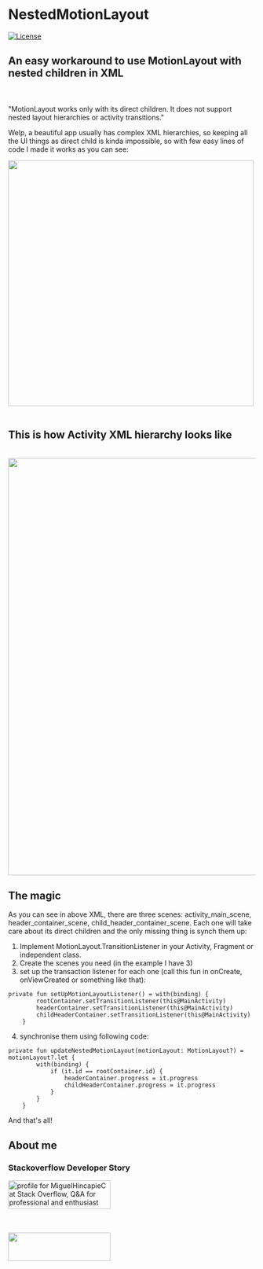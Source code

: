 # NestedMotionLayout
[![License](https://img.shields.io/badge/License-Apache%202.0-blue.svg)](http://www.apache.org/licenses/LICENSE-2.0)
<br>

## An easy workaround to use MotionLayout with nested children in XML
<br><br>
"MotionLayout works only with its direct children. It does not support nested layout hierarchies or activity transitions."

Welp, a beautiful app usually has complex XML hierarchies, so keeping all the UI things as direct child is kinda impossible, so with few easy lines of code I made it works as you can see:
<br>

<img width="500" height="500" src="https://github.com/miguelhincapie/NestedMotionLayout/blob/master/docs/images/NestedMotionLayout.gif">
<br><br>

## This is how Activity XML hierarchy looks like

<br>
<img width="644" height="849" src="https://github.com/miguelhincapie/NestedMotionLayout/blob/master/docs/images/XML%20tree.png">

## The magic

As you can see in above XML, there are three scenes: activity_main_scene, header_container_scene, child_header_container_scene. Each one will take care about its direct children and the only missing thing is synch them up:

1. Implement MotionLayout.TransitionListener in your Activity, Fragment or independent class.
2. Create the scenes you need (in the example I have 3)
3. set up the transaction listener for each one (call this fun in onCreate, onViewCreated or something like that): 
```
private fun setUpMotionLayoutListener() = with(binding) {
        rootContainer.setTransitionListener(this@MainActivity)
        headerContainer.setTransitionListener(this@MainActivity)
        childHeaderContainer.setTransitionListener(this@MainActivity)
    }
```
4. synchronise them using following code:
```
private fun updateNestedMotionLayout(motionLayout: MotionLayout?) = motionLayout?.let {
        with(binding) {
            if (it.id == rootContainer.id) {
                headerContainer.progress = it.progress
                childHeaderContainer.progress = it.progress
            }
        }
    }
```
And that's all!


## About me

### Stackoverflow Developer Story
<a href="http://stackoverflow.com/users/1332549/miguelhincapiec">
<img src="http://stackoverflow.com/users/flair/1332549.png" width="208" height="58" alt="profile for MiguelHincapieC at Stack Overflow, Q&amp;A for professional and enthusiast programmers" title="profile for MiguelHincapieC at Stack Overflow, Q&amp;A for professional and enthusiast programmers">
</a>

<br><br>
<a class="LI-simple-link" href="https://www.linkedin.com/in/miguelhincapie">
<img width="208" height="58" src="https://content.linkedin.com/content/dam/me/business/en-us/amp/brand-site/v2/bg/LI-Logo.svg.original.svg">
</a>
